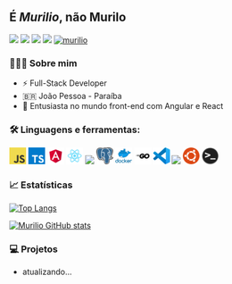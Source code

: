 <!-- <img align="right" width="350" src="https://github.com/murilio/murilio/blob/master/public/murilio.webp"> -->

## É _Murilio_, não Murilo

<p align="left">
<a href="https://murilio.dev"><img src="https://img.shields.io/badge/-murilio.dev-%2312100E?style=flat&logo=sitepoint&logoColor=white"/></a>
<a href="https://linkedin.com/in/murilio"><img src="https://img.shields.io/badge/-Murilio-0077B5?style=flat&logo=Linkedin&logoColor=white"/></a>
<a href="https://twitter.com/muriliodev"><img src="https://img.shields.io/badge/-@muriliodev-%231DA1F2?style=flat&logo=twitter&logoColor=white"/></a>
<a href="mailto:murilio.nssw@gmail.com"><img src="https://img.shields.io/badge/-murilio.nssw@gmail.com-D14836?style=flat&logo=Gmail&logoColor=white"/></a>
<a href="#"><img src="https://komarev.com/ghpvc/?username=murilio&label=Profile%20views&color=877657&style=flat" alt="murilio" /></a>
</p>

### 👨🏻‍💻 Sobre mim

- ⚡️ Full-Stack Developer
- 🇧🇷 João Pessoa - Paraíba
- 🔭 Entusiasta no mundo front-end com Angular e React

### 🛠️ Linguagens e ferramentas:

<code><img height="30" src="https://raw.githubusercontent.com/github/explore/80688e429a7d4ef2fca1e82350fe8e3517d3494d/topics/javascript/javascript.png"></code>
<code><img height="30" src="https://raw.githubusercontent.com/github/explore/80688e429a7d4ef2fca1e82350fe8e3517d3494d/topics/typescript/typescript.png"></code>
<code><img height="30" src="https://raw.githubusercontent.com/github/explore/80688e429a7d4ef2fca1e82350fe8e3517d3494d/topics/angular/angular.png"></code>
<code><img height="30" src="https://raw.githubusercontent.com/github/explore/80688e429a7d4ef2fca1e82350fe8e3517d3494d/topics/react/react.png"></code>
<code><img height="30" src="https://user-images.githubusercontent.com/1680157/87443758-4a5f9600-c5cc-11ea-8f63-92e126a1145b.png"></code>
<code><img height="30" src="https://raw.githubusercontent.com/github/explore/80688e429a7d4ef2fca1e82350fe8e3517d3494d/topics/postgresql/postgresql.png"></code>
<code><img height="30" src="https://raw.githubusercontent.com/github/explore/80688e429a7d4ef2fca1e82350fe8e3517d3494d/topics/docker/docker.png"></code>
<code><img height="30" src="https://raw.githubusercontent.com/github/explore/80688e429a7d4ef2fca1e82350fe8e3517d3494d/topics/go/go.png"></code>
<code><img height="30" src="https://raw.githubusercontent.com/github/explore/80688e429a7d4ef2fca1e82350fe8e3517d3494d/topics/visual-studio-code/visual-studio-code.png"></code>
<code><img height="30" src="https://user-images.githubusercontent.com/1680157/87443755-49c6ff80-c5cc-11ea-954a-579f7c72873a.png"></code>
<code><img height="30" src="https://raw.githubusercontent.com/github/explore/80688e429a7d4ef2fca1e82350fe8e3517d3494d/topics/ubuntu/ubuntu.png"></code>
<code><img height="30" src="https://raw.githubusercontent.com/github/explore/80688e429a7d4ef2fca1e82350fe8e3517d3494d/topics/terminal/terminal.png"></code>

### 📈 Estatísticas

[![Top Langs](https://github-readme-stats.vercel.app/api/top-langs/?username=murilio&layout=donut-vertical&theme=dracula)](https://murilio.dev)

<!-- [![Murilio wakatime stats](https://github-readme-stats.vercel.app/api/wakatime?username=murilio&theme=dracula&layout=compact-layout)](https://murilio.dev) -->

[![Murilio GitHub stats](https://github-readme-stats.vercel.app/api?username=murilio&count_private=true&theme=dracula)](https://murilio.dev)

### 💻 Projetos

- atualizando...
